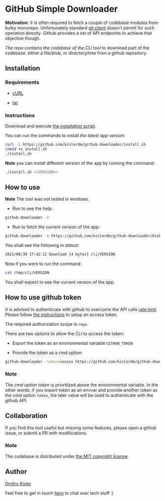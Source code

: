 # GitHub Simple Downloader

**Motivation**: It is often required to fetch a couple of codebase modules from bulky monorepo. Unfortunately standard [git client](https://git-scm.com/) doesn't permit for such operation directly. Github provides a set of API endpoints to achieve that objective though.

*The repo contains the codebase of the CLI tool* to download part of the codebase: either a file/blob, or directory/tree from a github repository.

## Installation

### Requirements

- [cURL](https://curl.se/)

- [tar](https://man7.org/linux/man-pages/man1/tar.1.html)

### Instructions

Download and execute [the installation script](./install.sh).

You can run the commands to install *the latest app version*:

```bash
curl -S https://github.com/kislerdm/github-downloader/install.sh
chmod +x install.sh
./install.sh
```

**Note** you can install different version of the app by running the command:

```bash
./install.sh <<VERSION>>
```

## How to use

**Note** The tool was not tested in windows.

- Run to see the help:

```bash
github-downloader -h
```

- Run to fetch the current version of the app:

```bash
github-downloader -b https://github.com/kislerdm/github-downloader/blob/master/cli/VERSION
```

You shall see the following in stdout:

```bash
2021/06/30 17:42:11 Download [4 bytes] cli/VERSION
```

Now if you were to run the command:

```bash
cat /tmp/cli/VERSION
```

You shall expect to see the current version of the app.

## How to use github token

It is advised to authenticate with github to overcome the API calls [rate limit](https://docs.github.com/en/rest/overview/resources-in-the-rest-api#rate-limiting). Please follow [the instructions](https://docs.github.com/en/github/authenticating-to-github/keeping-your-account-and-data-secure/creating-a-personal-access-token) to setup an access token.

The required authorization scope is `repo`.

There are two options to allow the CLI to access the token:

- Export the token as an environmental variable `GITHUB_TOKEN`

- Provide the token as a cmd option:

```bash
github-downloader -token=xxxxxx https://github.com/kislerdm/github-downloader/blob/master/cli/VERSION
```

### Note

The *cmd option token* is prioritized above the environmental variable. In the other words, if you export token as an envvar and provide another token as the cmd option `token`, the later value will be used to authenticate with the github API.

## Collaboration

If you find this tool useful but missing some features, please open a github issue, or submit a PR with modifications.

### Note

The codebase is distributed under [the MIT copyright license](./LICENSE).

## Author

[Dmitry Kisler](https://www.dkisler.com)

Feel free to get in touch [here](https://www.linkedin.com/in/dkisler/) to chat over tech stuff :)
